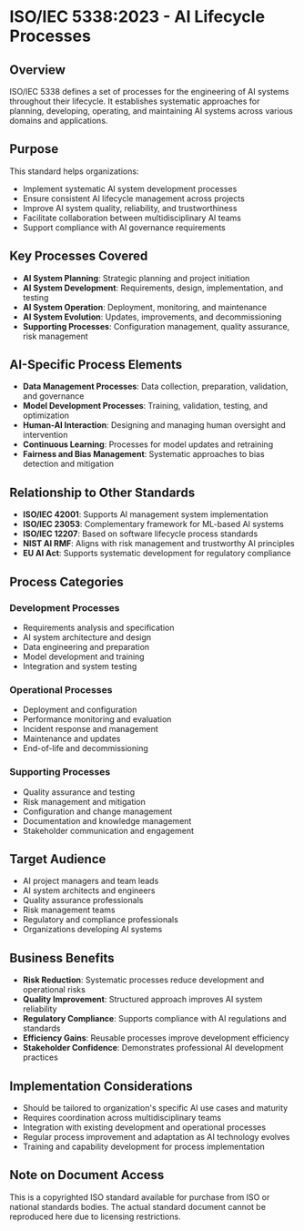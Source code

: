 # ISO/IEC 5338:2023 - AI Lifecycle Processes

## Overview
ISO/IEC 5338 defines a set of processes for the engineering of AI systems throughout their lifecycle. It establishes systematic approaches for planning, developing, operating, and maintaining AI systems across various domains and applications.

## Purpose
This standard helps organizations:
- Implement systematic AI system development processes
- Ensure consistent AI lifecycle management across projects
- Improve AI system quality, reliability, and trustworthiness
- Facilitate collaboration between multidisciplinary AI teams
- Support compliance with AI governance requirements

## Key Processes Covered
- **AI System Planning**: Strategic planning and project initiation
- **AI System Development**: Requirements, design, implementation, and testing
- **AI System Operation**: Deployment, monitoring, and maintenance
- **AI System Evolution**: Updates, improvements, and decommissioning
- **Supporting Processes**: Configuration management, quality assurance, risk management

## AI-Specific Process Elements
- **Data Management Processes**: Data collection, preparation, validation, and governance
- **Model Development Processes**: Training, validation, testing, and optimization
- **Human-AI Interaction**: Designing and managing human oversight and intervention
- **Continuous Learning**: Processes for model updates and retraining
- **Fairness and Bias Management**: Systematic approaches to bias detection and mitigation

## Relationship to Other Standards
- **ISO/IEC 42001**: Supports AI management system implementation
- **ISO/IEC 23053**: Complementary framework for ML-based AI systems
- **ISO/IEC 12207**: Based on software lifecycle process standards
- **NIST AI RMF**: Aligns with risk management and trustworthy AI principles
- **EU AI Act**: Supports systematic development for regulatory compliance

## Process Categories
### Development Processes
- Requirements analysis and specification
- AI system architecture and design
- Data engineering and preparation
- Model development and training
- Integration and system testing

### Operational Processes
- Deployment and configuration
- Performance monitoring and evaluation
- Incident response and management
- Maintenance and updates
- End-of-life and decommissioning

### Supporting Processes
- Quality assurance and testing
- Risk management and mitigation
- Configuration and change management
- Documentation and knowledge management
- Stakeholder communication and engagement

## Target Audience
- AI project managers and team leads
- AI system architects and engineers
- Quality assurance professionals
- Risk management teams
- Regulatory and compliance professionals
- Organizations developing AI systems

## Business Benefits
- **Risk Reduction**: Systematic processes reduce development and operational risks
- **Quality Improvement**: Structured approach improves AI system reliability
- **Regulatory Compliance**: Supports compliance with AI regulations and standards
- **Efficiency Gains**: Reusable processes improve development efficiency
- **Stakeholder Confidence**: Demonstrates professional AI development practices

## Implementation Considerations
- Should be tailored to organization's specific AI use cases and maturity
- Requires coordination across multidisciplinary teams
- Integration with existing development and operational processes
- Regular process improvement and adaptation as AI technology evolves
- Training and capability development for process implementation

## Note on Document Access
This is a copyrighted ISO standard available for purchase from ISO or national standards bodies. The actual standard document cannot be reproduced here due to licensing restrictions.
